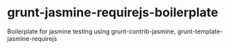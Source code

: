 # grunt-jasmine-requirejs-boilerplate
Boilerplate for jasmine testing using grunt-contrib-jasmine, grunt-template-jasmine-requirejs

